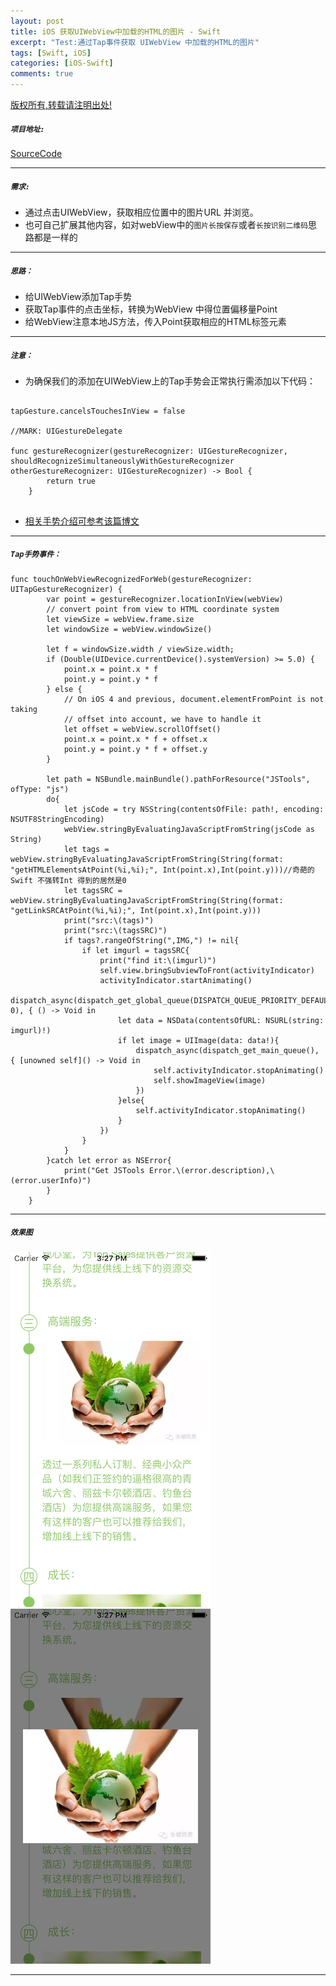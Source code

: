 ```yaml
---
layout: post
title: iOS 获取UIWebView中加载的HTML的图片 - Swift
excerpt: "Test:通过Tap事件获取 UIWebView 中加载的HTML的图片"
tags: [Swift, iOS]
categories: [iOS-Swift]
comments: true
---
```


<!--
[![Dependency Status](https://david-dm.org/atom/atom.svg)
](http://www.baidu.com)-->

[版权所有,转载请注明出处!](https://ifallen.github.io)


##### `项目地址:`

[SourceCode](https://github.com/iFallen/HShowWebImage)

---

##### `需求:`

- 通过点击UIWebView，获取相应位置中的图片URL 并浏览。
- 也可自己扩展其他内容，如对webView中的`图片长按保存`或者`长按识别二维码`思路都是一样的


---

##### `思路：`

- 给UIWebView添加Tap手势
- 获取Tap事件的点击坐标，转换为WebView 中得位置偏移量Point
- 给WebView注意本地JS方法，传入Point获取相应的HTML标签元素

---

##### `注意：`

- 为确保我们的添加在UIWebView上的Tap手势会正常执行需添加以下代码：

```

tapGesture.cancelsTouchesInView = false	

//MARK: UIGestureDelegate
	
func gestureRecognizer(gestureRecognizer: UIGestureRecognizer, 	shouldRecognizeSimultaneouslyWithGestureRecognizer 	otherGestureRecognizer: UIGestureRecognizer) -> Bool {
        return true
    }    
    
```

- [相关手势介绍可参考该篇博文](http://www.cnblogs.com/salam/archive/2013/04/30/iOS_gesture.html)

---

##### `Tap手势事件：`

```
func touchOnWebViewRecognizedForWeb(gestureRecognizer: UITapGestureRecognizer) {
        var point = gestureRecognizer.locationInView(webView)
        // convert point from view to HTML coordinate system
        let viewSize = webView.frame.size
        let windowSize = webView.windowSize()
        
        let f = windowSize.width / viewSize.width;
        if (Double(UIDevice.currentDevice().systemVersion) >= 5.0) {
            point.x = point.x * f
            point.y = point.y * f
        } else {
            // On iOS 4 and previous, document.elementFromPoint is not taking
            // offset into account, we have to handle it
            let offset = webView.scrollOffset()
            point.x = point.x * f + offset.x
            point.y = point.y * f + offset.y
        }
        
        let path = NSBundle.mainBundle().pathForResource("JSTools", ofType: "js")
        do{
            let jsCode = try NSString(contentsOfFile: path!, encoding: NSUTF8StringEncoding)
            webView.stringByEvaluatingJavaScriptFromString(jsCode as String)
            let tags = webView.stringByEvaluatingJavaScriptFromString(String(format: "getHTMLElementsAtPoint(%i,%i);", Int(point.x),Int(point.y)))//奇葩的Swift 不强转Int 得到的居然是0
            let tagsSRC = webView.stringByEvaluatingJavaScriptFromString(String(format: "getLinkSRCAtPoint(%i,%i);", Int(point.x),Int(point.y)))
            print("src:\(tags)")
            print("src:\(tagsSRC)")
            if tags?.rangeOfString(",IMG,") != nil{
                if let imgurl = tagsSRC{
                    print("find it:\(imgurl)")
                    self.view.bringSubviewToFront(activityIndicator)
                    activityIndicator.startAnimating()
                    dispatch_async(dispatch_get_global_queue(DISPATCH_QUEUE_PRIORITY_DEFAULT, 0), { () -> Void in
                        let data = NSData(contentsOfURL: NSURL(string: imgurl)!)
                        if let image = UIImage(data: data!){
                            dispatch_async(dispatch_get_main_queue(), { [unowned self]() -> Void in
                                self.activityIndicator.stopAnimating()
                                self.showImageView(image)
                            })
                        }else{
                            self.activityIndicator.stopAnimating()
                        }
                    })
                }
            }
        }catch let error as NSError{
            print("Get JSTools Error.\(error.description),\(error.userInfo)")
        }
    }

```

---

##### `效果图`

![image](https://github.com/iFallen/ImageTemp/raw/master/ScreenShots/Blog4/1.png)
![image](https://github.com/iFallen/ImageTemp/raw/master/ScreenShots/Blog4/2.png)

---

